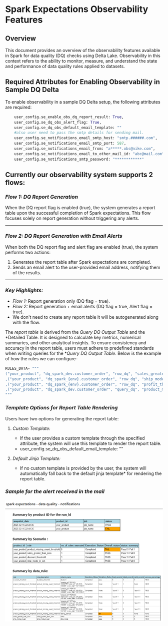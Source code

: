 # Spark Expectations Observability Features

## Overview

This document provides an overview of the observability features available in Spark for data quality (DQ) checks using Delta Lake. Observability in this context refers to the ability to monitor, measure, and understand the state and performance of data quality rules applied to datasets.

## Required Attributes for Enabling Observability in Sample DQ Delta

To enable observability in a sample DQ Delta setup, the following attributes are required:

```python
    user_config.se_enable_obs_dq_report_result: True,
    user_config.se_dq_obs_alert_flag: True,
    user_config.se_dq_obs_default_email_template: ""
    #also user need to pass the smtp details for sending mail.
    user_config.se_notifications_email_smtp_host: "smtp.######.com",
    user_config.se_notifications_email_smtp_port: 587,
    user_config.se_notifications_email_from: "a*****.obs@nike.com",
    user_config.se_notifications_email_to_other_mail_id: "abc@mail.com"
    user_config.se_notifications_smtp_password: "************"
```



## Currently our observability system supports 2 flows:
### *Flow 1: DQ Report Generation*
When the DQ report flag is enabled (true), the system generates a report table upon the successful completion of Spark expectations. This flow focuses solely on report generation without triggering any alerts.

---

### *Flow 2: DQ Report Generation with Email Alerts*
When both the DQ report flag and alert flag are enabled (true), the system performs two actions:
1. Generates the report table after Spark expectations are completed.
2. Sends an email alert to the user-provided email address, notifying them of the results.

---

### *Key Highlights:*
- *Flow 1:* Report generation only (DQ flag = true).
- *Flow 2:* Report generation + email alerts (DQ flag = true, Alert flag = true).
- We don't need to create any report table it will be autogenerated along with the flow.

The *report table* is derived from the *Query DQ Output Table* and the *Detailed Table. 
It is designed to calculate key metrics, numerical summaries, and other analytical insights. To ensure consistency and accuracy in the report table, users must adhere to predefined standards when writing queries for the **Query DQ Output Table*.
Below is the example of how the rules we can configure-
```python
RULES_DATA= """
("your_product", "dq_spark_dev.customer_order", "row_dq", "sales_greater_than_zero", "sales", "sales > 2", "ignore", "accuracy", "sales value should be greater than zero", false, true, true, false, 0,null, null)    ,("your_product", "dq_spark_{env}.customer_order", "row_dq", "discount_threshold", "discount", "discount*100 < 60","drop", "validity", "discount should be less than 40", true, true, true, false, 0,null, null)
,("your_product", "dq_spark_{env}.customer_order", "row_dq", "ship_mode_in_set", "ship_mode", "lower(trim(ship_mode)) in('second class', 'standard class', 'standard class')", "drop", "validity", "ship_mode mode belongs in the sets", true, true, true, false, 0,null, null)
,("your_product", "dq_spark_{env}.customer_order", "row_dq", "profit_threshold", "profit", "profit>0", "ignore", "validity", "profit threshold should be greater tahn 0", false, true, false, true, 0,null, null)
,("your_product", "dq_spark_dev.customer_order", "query_dq", "product_missing_count_threshold", "column_name", "((select count(*) from ({source_f1}) a) - (select count(*) from ({target_f1}) b) ) > 3@source_f1@SELECT DISTINCT product_id, order_id, order_date, COUNT(*) AS count FROM order_source GROUP BY product_id, order_id, order_date@target_f1@SELECT DISTINCT product_id, order_id, order_date, COUNT(*) AS count FROM order_target GROUP BY product_id, order_id, order_date", "ignore", "validity", "row count threshold", true, false, true, false, 0,null, true)
"""
```

### *Template Options for Report Table Rendering*
Users have two options for generating the report table:

1. *Custom Template:*
   - If the user provides a custom template through the specified attribute, the system will use this template to render the report table.
   - user_config.se_dq_obs_default_email_template: ""

2. *Default Jinja Template:*
   - If no custom template is provided by the user, the system will automatically fall back to the default jinja template* for rendering the report table.


### *Sample for the alert received in the mail*
![Spark Expectation alert](se_diagrams/alert_sample.png)
